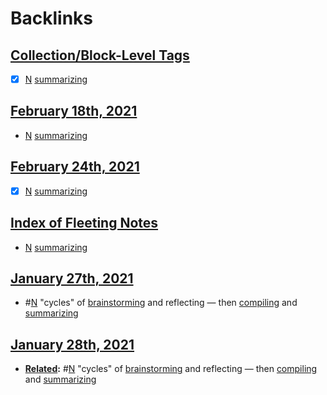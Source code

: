 
# Backlinks
## [Collection/Block-Level Tags](<Collection/Block-Level Tags.md>)
- [x] [N](<N.md>) [summarizing](<summarizing.md>)

## [February 18th, 2021](<February 18th, 2021.md>)
- [N](<N.md>) [summarizing](<summarizing.md>)

## [February 24th, 2021](<February 24th, 2021.md>)
- [x] [N](<N.md>) [summarizing](<summarizing.md>)

## [Index of Fleeting Notes](<Index of Fleeting Notes.md>)
- [N](<N.md>) [summarizing](<summarizing.md>)

## [January 27th, 2021](<January 27th, 2021.md>)
- #[N](<N.md>) "cycles" of [brainstorming](<brainstorming.md>) and reflecting — then [compiling](<compiling.md>) and [summarizing](<summarizing.md>)

## [January 28th, 2021](<January 28th, 2021.md>)
- **[Related](<Related.md>):** #[N](<N.md>) "cycles" of [brainstorming](<brainstorming.md>) and reflecting — then [compiling](<compiling.md>) and [summarizing](<summarizing.md>)

